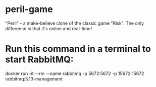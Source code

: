 # peril-game

"Peril" - a make-believe clone of the classic game "Risk". The only difference is that it's online and real-time!

# Run this command in a terminal to start RabbitMQ:

docker run -it --rm --name rabbitmq -p 5672:5672 -p 15672:15672 rabbitmq:3.13-management